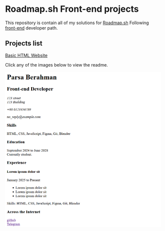# Roadmap.sh Front-end projects
This repository is contain all of my solutions for [Roadmap.sh](https://roadmap.sh/projects?g=frontend) Following [front-end](https://roadmap.sh/frontend) developer path.

## Projects list
[Basic HTML Website ](https://github.com/ParsaBerah/Basic-HTML-Website)




Click any of the images below to view the readme.
<p align="left">
  <a href="#"
    ><img
      src="https://raw.githubusercontent.com/ParsaBerah/Roadmap.sh-projects/74e5745042bcfe4b9ba659f6bdb624d6d468938f/Single%20CV%20page.png"
      alt="Signle page CV"
  /></a>
</p>



